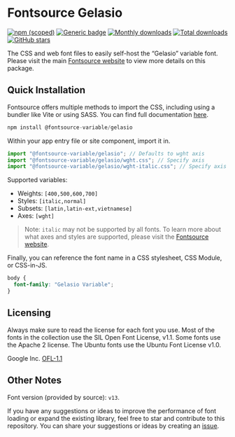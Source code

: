 # Fontsource Gelasio

[![npm (scoped)](https://img.shields.io/npm/v/@fontsource-variable/gelasio?color=brightgreen)](https://www.npmjs.com/package/@fontsource-variable/gelasio) [![Generic badge](https://img.shields.io/badge/fontsource-passing-brightgreen)](https://github.com/fontsource/fontsource) [![Monthly downloads](https://badgen.net/npm/dm/@fontsource-variable/gelasio)](https://github.com/fontsource/fontsource) [![Total downloads](https://badgen.net/npm/dt/@fontsource-variable/gelasio)](https://github.com/fontsource/fontsource) [![GitHub stars](https://img.shields.io/github/stars/fontsource/fontsource.svg?style=social&label=Star)](https://github.com/fontsource/fontsource/stargazers)

The CSS and web font files to easily self-host the “Gelasio” variable font. Please visit the main [Fontsource website](https://fontsource.org/fonts/gelasio) to view more details on this package.

## Quick Installation

Fontsource offers multiple methods to import the CSS, including using a bundler like Vite or using SASS. You can find full documentation [here](https://fontsource.org/docs/getting-started/introduction).

```javascript
npm install @fontsource-variable/gelasio
```

Within your app entry file or site component, import it in.

```javascript
import "@fontsource-variable/gelasio"; // Defaults to wght axis
import "@fontsource-variable/gelasio/wght.css"; // Specify axis
import "@fontsource-variable/gelasio/wght-italic.css"; // Specify axis and style
```

Supported variables:
- Weights: `[400,500,600,700]`
- Styles: `[italic,normal]`
- Subsets: `[latin,latin-ext,vietnamese]`
- Axes: `[wght]`

> Note: `italic` may not be supported by all fonts. To learn more about what axes and styles are supported, please visit the [Fontsource website](https://fontsource.org/fonts/gelasio).

Finally, you can reference the font name in a CSS stylesheet, CSS Module, or CSS-in-JS.

```css
body {
  font-family: "Gelasio Variable";
}
```

## Licensing
Always make sure to read the license for each font you use. Most of the fonts in the collection use the SIL Open Font License, v1.1. Some fonts use the Apache 2 license. The Ubuntu fonts use the Ubuntu Font License v1.0.

Google Inc.
[OFL-1.1](http://scripts.sil.org/OFL)

## Other Notes
Font version (provided by source): `v13`.

If you have any suggestions or ideas to improve the performance of font loading or expand the existing library, feel free to star and contribute to this repository. You can share your suggestions or ideas by creating an [issue](https://github.com/fontsource/fontsource/issues).